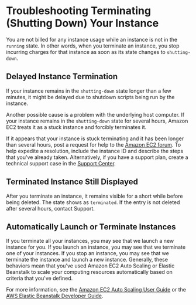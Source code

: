 # Troubleshooting Terminating \(Shutting Down\) Your Instance<a name="TroubleshootingInstancesShuttingDown"></a>

You are not billed for any instance usage while an instance is not in the `running` state\. In other words, when you terminate an instance, you stop incurring charges for that instance as soon as its state changes to `shutting-down`\.

## Delayed Instance Termination<a name="instance-stuck-terminating"></a>

If your instance remains in the `shutting-down` state longer than a few minutes, it might be delayed due to shutdown scripts being run by the instance\.

Another possible cause is a problem with the underlying host computer\. If your instance remains in the `shutting-down` state for several hours, Amazon EC2 treats it as a stuck instance and forcibly terminates it\.

If it appears that your instance is stuck terminating and it has been longer than several hours, post a request for help to the [Amazon EC2 forum](https://forums.aws.amazon.com/forum.jspa?forumID=30)\. To help expedite a resolution, include the instance ID and describe the steps that you've already taken\. Alternatively, if you have a support plan, create a technical support case in the [Support Center](https://console.aws.amazon.com/support/home#/)\.

## Terminated Instance Still Displayed<a name="terminated-instance-still-displaying"></a>

After you terminate an instance, it remains visible for a short while before being deleted\. The state shows as `terminated`\. If the entry is not deleted after several hours, contact Support\.

## Automatically Launch or Terminate Instances<a name="automatic-instance-create-or-delete"></a>

If you terminate all your instances, you may see that we launch a new instance for you\. If you launch an instance, you may see that we terminate one of your instances\. If you stop an instance, you may see that we terminate the instance and launch a new instance\. Generally, these behaviors mean that you've used Amazon EC2 Auto Scaling or Elastic Beanstalk to scale your computing resources automatically based on criteria that you've defined\.

For more information, see the [Amazon EC2 Auto Scaling User Guide](http://docs.aws.amazon.com/autoscaling/latest/userguide/) or the [AWS Elastic Beanstalk Developer Guide](http://docs.aws.amazon.com/elasticbeanstalk/latest/dg/)\.